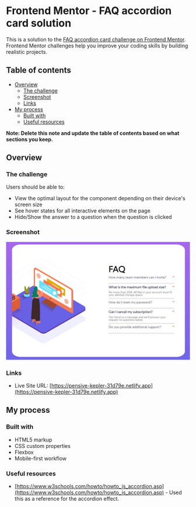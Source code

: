# Frontend Mentor - FAQ accordion card solution

This is a solution to the [FAQ accordion card challenge on Frontend Mentor](https://www.frontendmentor.io/challenges/faq-accordion-card-XlyjD0Oam). Frontend Mentor challenges help you improve your coding skills by building realistic projects. 

## Table of contents

- [Overview](#overview)
  - [The challenge](#the-challenge)
  - [Screenshot](#screenshot)
  - [Links](#links)
- [My process](#my-process)
  - [Built with](#built-with)
  - [Useful resources](#useful-resources)

**Note: Delete this note and update the table of contents based on what sections you keep.**

## Overview

### The challenge

Users should be able to:

- View the optimal layout for the component depending on their device's screen size
- See hover states for all interactive elements on the page
- Hide/Show the answer to a question when the question is clicked

### Screenshot

![](./screenshot.jpg)

### Links

- Live Site URL: [https://pensive-kepler-31d79e.netlify.app](https://pensive-kepler-31d79e.netlify.app)

## My process

### Built with

- HTML5 markup
- CSS custom properties
- Flexbox
- Mobile-first workflow

### Useful resources

- [https://www.w3schools.com/howto/howto_js_accordion.asp](https://www.w3schools.com/howto/howto_js_accordion.asp) - Used this as a reference for the accordion effect.